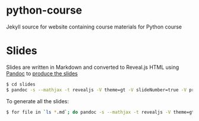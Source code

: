 # python-course

Jekyll source for website containing course materials for Python course

# Slides

Slides are written in Markdown and converted to Reveal.js HTML using [Pandoc](http://pandoc.org/) to  [produce the slides](http://pandoc.org/README.html#producing-slide-shows-with-pandoc)

```sh
$ cd slides
$ pandoc -s --mathjax -t revealjs -V theme=gt -V slideNumber=true -V progress=true -o intro-python.html intro-python.md

```

To generate all the slides:

```sh
$ for file in `ls *.md`; do pandoc -s --mathjax -t revealjs -V theme=gt -V slideNumber=true -V progress=true -o $(basename $file .md).html $file; done
```
